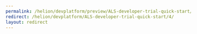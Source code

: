 ```yaml
---
permalink: /helion/devplatform/preview/ALS-developer-trial-quick-start/4/
redirect: /helion/devplatform/ALS-developer-trial-quick-start/4/
layout: redirect
---
```

<!--PUBLISHED-->


<!--
Instructions:
permalink = The deprecated URL that you want to redirect to a new URL.
redirect  = The new URL.
Give your file the same name as the file that you are redirecting to.

Change UNDER REVISION as appropriate for your situation.

Remove the "publish:false" line from the header; it's only here to prevent this example from being built.
-->

